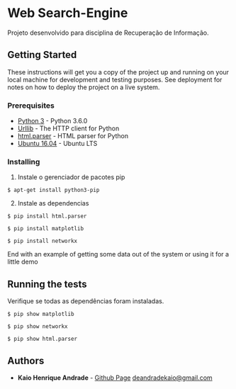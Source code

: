 # Web Search-Engine 

Projeto desenvolvido para disciplina de Recuperação de Informação.

## Getting Started

These instructions will get you a copy of the project up and running on your local machine for development and testing purposes. See deployment for notes on how to deploy the project on a live system.

### Prerequisites

* [Python 3](https://www.python.org/downloads/) - Python 3.6.0
* [Urllib](https://docs.python.org/3/library/urllib.html) - The HTTP client for Python
* [html.parser](https://docs.python.org/3/library/html.parser.html) - HTML parser for Python
* [Ubuntu 16.04](http://releases.ubuntu.com/16.04/) - Ubuntu LTS

### Installing

1. Instale o gerenciador de pacotes pip

```
$ apt-get install python3-pip
```

2. Instale as dependencias

```
$ pip install html.parser
```

```
$ pip install matplotlib
```

```
$ pip install networkx
```



End with an example of getting some data out of the system or using it for a little demo

## Running the tests

Verifique se todas as dependências foram instaladas.

```
$ pip show matplotlib
```
```
$ pip show networkx
```
```
$ pip show html.parser
```
## Authors

* **Kaio Henrique Andrade** - [Github Page](https://andradekaio.github.io)
deandradekaio@gmail.com



